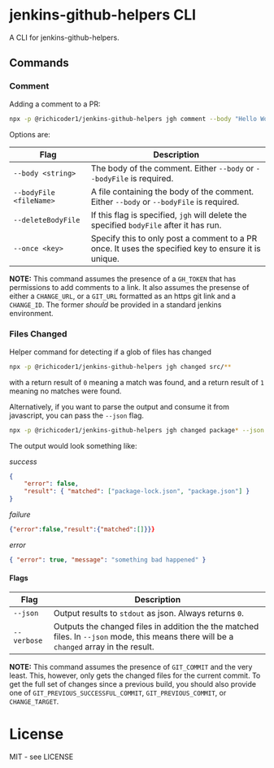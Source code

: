 # jenkins-github-helpers CLI

A CLI for jenkins-github-helpers.

## Commands

### Comment

Adding a comment to a PR:

```bash
npx -p @richicoder1/jenkins-github-helpers jgh comment --body "Hello World!"
```

Options are:

| Flag                    | Description                                                                                         |
| ----------------------- | --------------------------------------------------------------------------------------------------- |
| `--body <string>`       | The body of the comment. Either `--body` or `--bodyFile` is required.                               |
| `--bodyFile <fileName>` | A file containing the body of the comment. Either `--body` or `--bodyFile` is required.             |
| `--deleteBodyFile`      | If this flag is specified, `jgh` will delete the specified `bodyFile` after it has run.             |
| `--once <key>`          | Specify this to only post a comment to a PR once. It uses the specified key to ensure it is unique. |

**NOTE:** This command assumes the presence of a `GH_TOKEN` that has permissions to add comments to a link. It also assumes the presense of either a `CHANGE_URL`, or a `GIT_URL` formatted as an https git link and a `CHANGE_ID`. The former _should_ be provided in a standard jenkins environment.

### Files Changed

Helper command for detecting if a glob of files has changed

```bash
npx -p @richicoder1/jenkins-github-helpers jgh changed src/**
```

with a return result of `0` meaning a match was found, and a return result of `1` meaning no matches were found.

Alternatively, if you want to parse the output and consume it from javascript, you can pass the `--json` flag.

```bash
npx -p @richicoder1/jenkins-github-helpers jgh changed package* --json
```

The output would look something like:

_success_

```json
{
	"error": false,
	"result": { "matched": ["package-lock.json", "package.json"] }
}
```

_failure_

```json
{"error":false,"result":{"matched":[]}}}
```

_error_

```json
{ "error": true, "message": "something bad happened" }
```

#### Flags

| Flag        | Description                                                                                                                              |
| ----------- | ---------------------------------------------------------------------------------------------------------------------------------------- |
| `--json`    | Output results to `stdout` as json. Always returns `0`.                                                                                  |
| `--verbose` | Outputs the changed files in addition the the matched files. In `--json` mode, this means there will be a `changed` array in the result. |

**NOTE:** This command assumes the presence of `GIT_COMMIT` and the very least. This, however, only gets the changed files for the current commit. To get the full set of changes since a previous build, you should also provide one of `GIT_PREVIOUS_SUCCESSFUL_COMMIT`, `GIT_PREVIOUS_COMMIT`, or `CHANGE_TARGET`.

# License

MIT - see LICENSE
